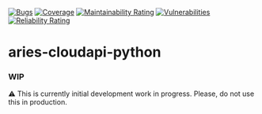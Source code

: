 [![Bugs](https://sonarcloud.io/api/project_badges/measure?project=didx-xyz_aries-cloudapi-python&metric=bugs)](https://sonarcloud.io/dashboard?id=didx-xyz_aries-cloudapi-python)
[![Coverage](https://sonarcloud.io/api/project_badges/measure?project=didx-xyz_aries-cloudapi-python&metric=coverage)](https://sonarcloud.io/dashboard?id=didx-xyz_aries-cloudapi-python)
[![Maintainability Rating](https://sonarcloud.io/api/project_badges/measure?project=didx-xyz_aries-cloudapi-python&metric=sqale_rating)](https://sonarcloud.io/dashboard?id=didx-xyz_aries-cloudapi-python)
[![Vulnerabilities](https://sonarcloud.io/api/project_badges/measure?project=didx-xyz_aries-cloudapi-python&metric=vulnerabilities)](https://sonarcloud.io/dashboard?id=didx-xyz_aries-cloudapi-python)
[![Reliability Rating](https://sonarcloud.io/api/project_badges/measure?project=didx-xyz_aries-cloudapi-python&metric=reliability_rating)](https://sonarcloud.io/dashboard?id=didx-xyz_aries-cloudapi-python)

# aries-cloudapi-python
### WIP
:warning: This is currently initial development work in progress. Please, do not use this in production.
